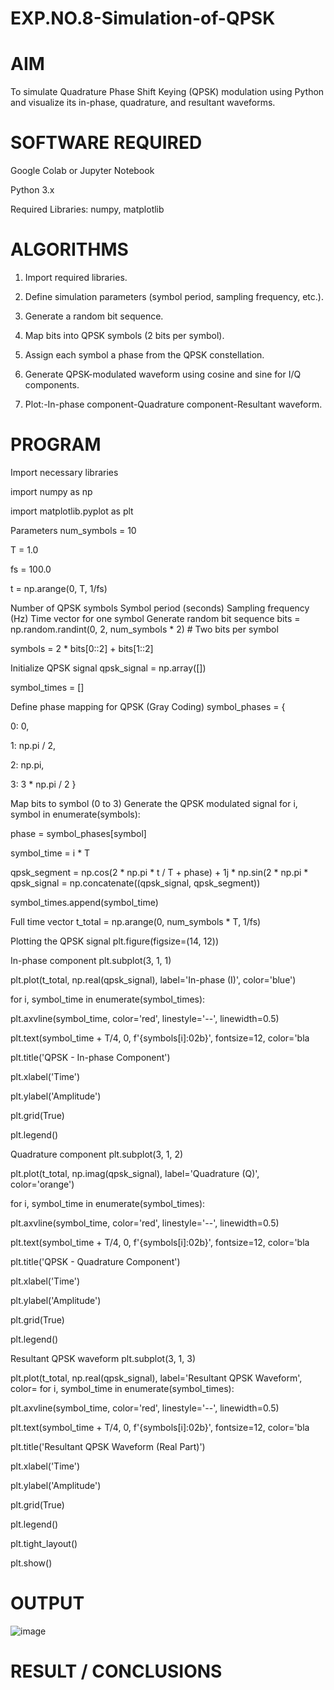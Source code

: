 # EXP.NO.8-Simulation-of-QPSK


# AIM

To simulate Quadrature Phase Shift Keying (QPSK) modulation using Python and visualize its in-phase, quadrature, and resultant waveforms.

# SOFTWARE REQUIRED

Google Colab or Jupyter Notebook

Python 3.x

Required Libraries: numpy, matplotlib

# ALGORITHMS

1. Import required libraries.

2. Define simulation parameters (symbol period, sampling frequency, etc.).

3. Generate a random bit sequence.

4. Map bits into QPSK symbols (2 bits per symbol).

5. Assign each symbol a phase from the QPSK constellation.

6. Generate QPSK-modulated waveform using cosine and sine for I/Q components.

7. Plot:-In-phase component-Quadrature component-Resultant waveform.


# PROGRAM

Import necessary libraries

import numpy as np

import matplotlib.pyplot as plt

Parameters
num_symbols = 10

T = 1.0

fs = 100.0

t = np.arange(0, T, 1/fs)

Number of QPSK symbols
Symbol period (seconds)
Sampling frequency (Hz)
Time vector for one symbol
Generate random bit sequence
bits = np.random.randint(0, 2, num_symbols * 2) # Two bits per symbol

symbols = 2 * bits[0::2] + bits[1::2]

Initialize QPSK signal
qpsk_signal = np.array([])

symbol_times = []

Define phase mapping for QPSK (Gray Coding)
symbol_phases = {

0: 0,

1: np.pi / 2,

2: np.pi,

3: 3 * np.pi / 2 }

Map bits to symbol (0 to 3)
Generate the QPSK modulated signal
for i, symbol in enumerate(symbols):

phase = symbol_phases[symbol]

symbol_time = i * T

qpsk_segment = np.cos(2 * np.pi * t / T + phase) + 1j * np.sin(2 * np.pi * qpsk_signal = np.concatenate((qpsk_signal, qpsk_segment))

symbol_times.append(symbol_time)

Full time vector
t_total = np.arange(0, num_symbols * T, 1/fs)

Plotting the QPSK signal
plt.figure(figsize=(14, 12))

In-phase component
plt.subplot(3, 1, 1)

plt.plot(t_total, np.real(qpsk_signal), label='In-phase (I)', color='blue')

for i, symbol_time in enumerate(symbol_times):

plt.axvline(symbol_time, color='red', linestyle='--', linewidth=0.5)

plt.text(symbol_time + T/4, 0, f'{symbols[i]:02b}', fontsize=12, color='bla

plt.title('QPSK - In-phase Component')

plt.xlabel('Time')

plt.ylabel('Amplitude')

plt.grid(True)

plt.legend()

Quadrature component
plt.subplot(3, 1, 2)

plt.plot(t_total, np.imag(qpsk_signal), label='Quadrature (Q)', color='orange')

for i, symbol_time in enumerate(symbol_times):

plt.axvline(symbol_time, color='red', linestyle='--', linewidth=0.5)

plt.text(symbol_time + T/4, 0, f'{symbols[i]:02b}', fontsize=12, color='bla

plt.title('QPSK - Quadrature Component')

plt.xlabel('Time')

plt.ylabel('Amplitude')

plt.grid(True)

plt.legend()

Resultant QPSK waveform
plt.subplot(3, 1, 3)

plt.plot(t_total, np.real(qpsk_signal), label='Resultant QPSK Waveform', color= for i, symbol_time in enumerate(symbol_times):

plt.axvline(symbol_time, color='red', linestyle='--', linewidth=0.5)

plt.text(symbol_time + T/4, 0, f'{symbols[i]:02b}', fontsize=12, color='bla

plt.title('Resultant QPSK Waveform (Real Part)')

plt.xlabel('Time')

plt.ylabel('Amplitude')

plt.grid(True)

plt.legend()

plt.tight_layout()

plt.show()

# OUTPUT

![image](https://github.com/user-attachments/assets/d304bda3-ae6c-4a5a-ad76-2fb7b54f4682)

 
# RESULT / CONCLUSIONS
